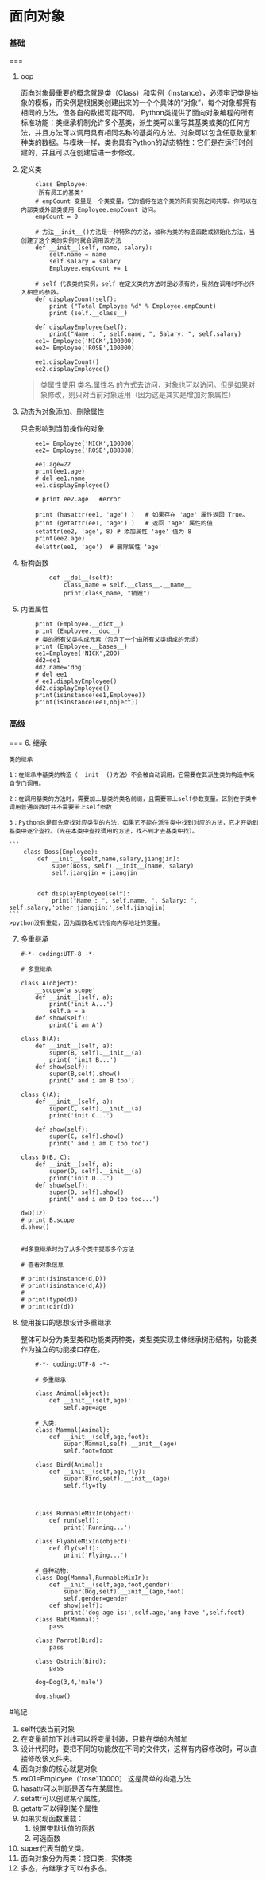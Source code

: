 # 面向对象
### 基础
===
1. oop

    面向对象最重要的概念就是类（Class）和实例（Instance），必须牢记类是抽象的模板，而实例是根据类创建出来的一个个具体的“对象”，每个对象都拥有相同的方法，但各自的数据可能不同。
    Python类提供了面向对象编程的所有标准功能：类继承机制允许多个基类，派生类可以重写其基类或类的任何方法，并且方法可以调用具有相同名称的基类的方法。对象可以包含任意数量和种类的数据。与模块一样，类也具有Python的动态特性：它们是在运行时创建的，并且可以在创建后进一步修改。
2. 定义类

    ```
        class Employee:
        '所有员工的基类'
        # empCount 变量是一个类变量，它的值将在这个类的所有实例之间共享。你可以在内部类或外部类使用 Employee.empCount 访问。
        empCount = 0
    
        # 方法__init__()方法是一种特殊的方法，被称为类的构造函数或初始化方法，当创建了这个类的实例时就会调用该方法
        def __init__(self, name, salary):
            self.name = name
            self.salary = salary
            Employee.empCount += 1
    
        # self 代表类的实例，self 在定义类的方法时是必须有的，虽然在调用时不必传入相应的参数。
        def displayCount(self):
            print ("Total Employee %d" % Employee.empCount)
            print (self.__class__)
    
        def displayEmployee(self):
            print("Name : ", self.name, ", Salary: ", self.salary)
        ee1= Employee('NICK',100000)
        ee2= Employee('ROSE',100000)
        
        ee1.displayCount()
        ee2.displayEmployee()
    ```
	>类属性使用 类名.属性名 的方式去访问，对象也可以访问。但是如果对象修改，则只对当前对象适用（因为这是其实是增加对象属性）
3. 动态为对象添加、删除属性

    只会影响到当前操作的对象
    
    ```
        ee1= Employee('NICK',100000)
        ee2= Employee('ROSE',888888)
        
        ee1.age=22
        print(ee1.age)
        # del ee1.name
        ee1.displayEmployee()
        
        # print ee2.age   #error
        
        print (hasattr(ee1, 'age') )   # 如果存在 'age' 属性返回 True。
        print (getattr(ee1, 'age') )   # 返回 'age' 属性的值
        setattr(ee2, 'age', 8) # 添加属性 'age' 值为 8
        print(ee2.age)
        delattr(ee1, 'age')  # 删除属性 'age'
    ```
4. 析构函数

    ```
            def __del__(self):
                class_name = self.__class__.__name__
                print(class_name, "销毁")
    ```

5. 内置属性

    ```
        print (Employee.__dict__)
        print (Employee.__doc__)
        # 类的所有父类构成元素（包含了一个由所有父类组成的元组）
        print (Employee.__bases__)
        ee1=Employee('NICK',200)
        dd2=ee1
        dd2.name='dog'
        # del ee1
        # ee1.displayEmployee()
        dd2.displayEmployee()
        print(isinstance(ee1,Employee))
        print(isinstance(ee1,object))
    ```
### 高级
===
6. 继承


    类的继承
    
    1：在继承中基类的构造（__init__()方法）不会被自动调用，它需要在其派生类的构造中亲自专门调用。
    
    2：在调用基类的方法时，需要加上基类的类名前缀，且需要带上self参数变量。区别在于类中调用普通函数时并不需要带上self参数
    
    3：Python总是首先查找对应类型的方法，如果它不能在派生类中找到对应的方法，它才开始到基类中逐个查找。（先在本类中查找调用的方法，找不到才去基类中找）。
        
    ```
        class Boss(Employee):
            def __init__(self,name,salary,jiangjin):
                super(Boss, self).__init__(name, salary)
                self.jiangjin = jiangjin
        
        
            def displayEmployee(self):
                print("Name : ", self.name, ", Salary: ", self.salary,'other jiangjin:',self.jiangjin)
    ```
    >python没有重载，因为函数名知识指向内存地址的变量。
7. 多重继承

    ```
    #-*- coding:UTF-8 -*-

    # 多重继承
    
    class A(object):
        __scope='a scope'
        def __init__(self, a):
            print('init A...')
            self.a = a
        def show(self):
            print('i am A')
    
    class B(A):
        def __init__(self, a):
            super(B, self).__init__(a)
            print( 'init B...')
        def show(self):
            super(B,self).show()
            print(' and i am B too')
    
    class C(A):
        def __init__(self, a):
            super(C, self).__init__(a)
            print('init C...')
    
        def show(self):
            super(C, self).show()
            print(' and i am C too too')
    
    class D(B, C):
        def __init__(self, a):
            super(D, self).__init__(a)
            print('init D...')
        def show(self):
            super(D, self).show()
            print(' and i am D too too...')
    
    d=D(12)
    # print B.scope
    d.show()
    
    
    #d多重继承时为了从多个类中提取多个方法
    
    # 查看对象信息
    
    # print(isinstance(d,D))
    # print(isinstance(d,A))
    #
    # print(type(d))
    # print(dir(d))
    ```

8. 使用接口的思想设计多重继承

	整体可以分为类型类和功能类两种类，类型类实现主体继承树形结构，功能类作为独立的功能接口存在。
	
	```
		#-*- coding:UTF-8 -*-
		
		# 多重继承
		
		class Animal(object):
		    def __init__(self,age):
		        self.age=age
		
		# 大类:
		class Mammal(Animal):
		    def __init__(self,age,foot):
		        super(Mammal,self).__init__(age)
		        self.foot=foot
		
		class Bird(Animal):
		    def __init__(self,age,fly):
		        super(Bird,self).__init__(age)
		        self.fly=fly
		
		
		
		class RunnableMixIn(object):
		    def run(self):
		        print('Running...')
		
		class FlyableMixIn(object):
		    def fly(self):
		        print('Flying...')
		
		# 各种动物:
		class Dog(Mammal,RunnableMixIn):
		    def __init__(self,age,foot,gender):
		        super(Dog,self).__init__(age,foot)
		        self.gender=gender
		    def show(self):
		        print('dog age is:',self.age,'ang have ',self.foot)
		class Bat(Mammal):
		    pass
		
		class Parrot(Bird):
		    pass
		
		class Ostrich(Bird):
		    pass
		
		dog=Dog(3,4,'male')
		
		dog.show()
	```


#笔记
1. self代表当前对象
2. 在变量前加下划线可以将变量封装，只能在类的内部加
3. 设计代码时，要把不同的功能放在不同的文件夹，这样有内容修改时，可以直接修改该文件夹。
4. 面向对象的核心就是对象
5. ex01=Employee（'rose',10000） 这是简单的构造方法
6. hasattr可以判断是否存在某属性。
7. setattr可以创建某个属性。
8. getattr可以得到某个属性
9. 如果实现函数重载：
	1. 设置带默认值的函数
	2. 可选函数
10. super代表当前父类。
11. 面向对象分为两类：接口类，实体类
12. 多态，有继承才可以有多态。
